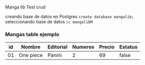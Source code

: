 Manga lib 
Test crud


creando base  de datos en Postgres ``create database mangalib;``
seleccionando base de datos `` \c mangalibM ``



### Mangas table ejemplo

| id | Nombre    | Editorial | Numeros | Precio | Estatus |
|----|-----------|-----------|---------|--------|---------|
| 01 | One piece | Panini    | 2       | 69     | false   |
